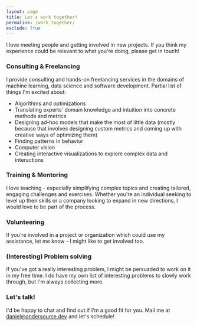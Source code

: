 ```yaml
---
layout: page
title: Let's work together!
permalink: /work_together/
exclude: True
---
```

I love meeting people and getting involved in new projects. If you think my experience could be relevant to what you're doing, please get in touch!

### Consulting & Freelancing
I provide consulting and hands-on freelancing services in the domains of machine learning, data science and software development. Partial list of things I'm excited about:
* Algorithms and optimizations
* Translating experts' domain knowledge and intuition into concrete methods and metrics
* Designing ad-hoc models that make the most of little data (mostly because that involves designing custom metrics and coming up with creative ways of optimizing them)
* Finding patterns in behavior
* Computer vision
* Creating interactive visualizations to explore complex data and interactions


### Training & Mentoring
I love teaching - especially simplifying complex topics and creating tailored, engaging challenges and exercises. Whether you're an individual seeking to level up their skills or a company looking to expand in new directions, I would love to be part of the process.

### Volunteering
If you're involved in a project or organization which could use my assistance, let me know - I might like to get involved too.

### (Interesting) Problem solving
If you've got a really interesting problem, I might be persuaded to work on it in my free time. I do have my own list of interesting problems to slowly work through, but I'm always collecting more.

### Let's talk!
I'd be happy to chat and find out if I'm a good fit for you. Mail me at [daniel@andersource.dev](mailto:daniel@andersource.dev) and let's schedule!
